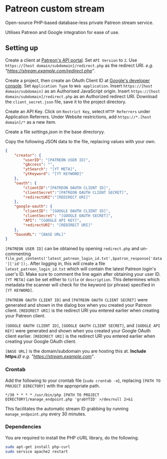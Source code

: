 # Patreon custom stream

Open-source PHP-based database-less private Patreon stream service.

Utilises Patreon and Google integration for ease of use.

## Setting up

Create a client at [Patreon's API portal](https://www.patreon.com/portal/registration/register-clients).
Set `API Version` to `2`.
Use `https://[host domain/subdomain]/redirect.php` as the redirect URI.
_e.g. "https://stream.example.com/redirect.php"_.

Create a project, then create an OAuth Client ID at [Google's developer console](https://console.developers.google.com/apis/dashboard).
Set `Application Type` to `Web application`.
Insert `https://[host domain/subdomain]` as an Authorised JavaScript origin.
Insert `https://[host domain/subdomain]/redirect.php` as an Authorized redirect URI.
Download the `client_secret.json` file, save it to the project directory.

Create an API Key.
Click on `Restrict Key`, select `HTTP Referrers` under Application Referrers. 
Under Website restrictions, add `https://*.[host domain]/*` as a new item.


Create a file *settings.json* in the base directoryy.

Copy the following JSON data to the file, replacing values with your own.

```json
{
    "creator": {
        "userID": "[PATREON USER ID]",
        "gAccess": "",
        "ytSearch": "[YT META]",
        "ytKeyword": "[YT KEYWORD]"
    },
    "oauth": {
        "clientID":"[PATREON OAUTH CLIENT ID]",
        "clientSecret":"[PATREON OAUTH CLIENT SECRET]",
        "redirectURI":"[REDIRECT URI]"
    },
    "google-oauth": {
        "clientID": "[GOOGLE OAUTH CLIENT ID]",
        "clientSecret": "[GOOGLE OAUTH SECRET]",
        "API": "[GOOGLE API KEY]",
        "redirectURI": "[REDIRECT URI]"
    },
    "baseURL": "[BASE URL]"
}
```
`[PATREON USER ID]` can be obtained by opening `redirect.php` and un-commenting `file_put_contents('latest_patreon_login_id.txt',$patron_response['data']['id']);`. After logging in, this will create a file `latest_patreon_login_id.txt` which will contain the latest Patreon login's user's ID. Make sure to comment the line again after obtaining your user ID.
`[YT META]` can be set either to `title` or `description`. This determines which metadata the scanner will check for the keyword (or phrase) specified in `[YT KEYWORD]`.

`[PATREON OAUTH CLIENT ID]` and `[PATREON OAUTH CLIENT SECRET]` were generated and shown in the dialog box when you created your Patreon client. 
`[REDIRECT URI]` is the redirect URI you entered earlier when creating your Patreon client.

`[GOOGLE OAUTH CLIENT ID]`, `[GOOGLE OAUTH CLIENT SECRET]`, and `[GOOGLE API KEY]` were generated and shown when you created your Google OAuth client earlier. 
`[REDIRECT URI]` is the redirect URI you entered earlier when creating your Google OAuth client.

`[BASE URL]` is the domain/subdomain you are hosting this at. **Include https://** 
_e.g. "https://stream.example.com"_.

### Crontab

Add the following to your crontab file (`sudo crontab -e`), replacing `[PATH TO PROJECT DIRECTORY]` with the appropriate path.

`*/30 * * * * /usr/bin/php [PATH TO PROJECT DIRECTORY]/manage_endpoint.php 'grabYTID' >/dev/null 2>&1`

This facilitates the automatic stream ID grabbing by running `manage_endpoint.php` every 30 minutes.


### Dependencies

You are required to install the PHP cURL library, do the following.
```sh
sudo apt-get install php-curl
sudo service apache2 restart
```